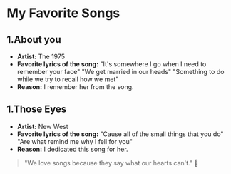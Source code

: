 # My Favorite Songs

## 1.About you
- **Artist:** The 1975
- **Favorite lyrics of the song:** "It's somewhere I go when I need to remember your face"
                                   "We get married in our heads"
                                   "Something to do while we try to recall how we met"
- **Reason:** I remember her from the song.

## 1.Those Eyes
- **Artist:** New West
- **Favorite lyrics of the song:** "Cause all of the small things that you do"
                                    "Are what remind me why I fell for you"
- **Reason:** I dedicated this song for her.

> "We love songs because they say what our hearts can't." 🎵
